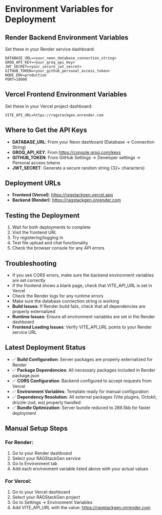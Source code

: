 # Environment Variables for Deployment

## Render Backend Environment Variables
Set these in your Render service dashboard:

```
DATABASE_URL=<your_neon_database_connection_string>
GROQ_API_KEY=<your_groq_api_key>
JWT_SECRET=<your_secure_jwt_secret>
GITHUB_TOKEN=<your_github_personal_access_token>
NODE_ENV=production
PORT=10000
```

## Vercel Frontend Environment Variables
Set these in your Vercel project dashboard:

```
VITE_API_URL=https://ragstackgen.onrender.com
```

## Where to Get the API Keys
- **DATABASE_URL**: From your Neon dashboard (Database -> Connection String)
- **GROQ_API_KEY**: From https://console.groq.com/keys
- **GITHUB_TOKEN**: From GitHub Settings -> Developer settings -> Personal access tokens
- **JWT_SECRET**: Generate a secure random string (32+ characters)

## Deployment URLs
- **Frontend (Vercel)**: https://ragstackgen.vercel.app
- **Backend (Render)**: https://ragstackgen.onrender.com

## Testing the Deployment
1. Wait for both deployments to complete
2. Visit the frontend URL
3. Try registering/logging in
4. Test file upload and chat functionality
5. Check the browser console for any API errors

## Troubleshooting
- If you see CORS errors, make sure the backend environment variables are set correctly
- If the frontend shows a blank page, check that VITE_API_URL is set in Vercel
- Check the Render logs for any runtime errors
- Make sure the database connection string is working
- **Build Issues**: If Render build fails, check that all dependencies are properly externalized
- **Runtime Issues**: Ensure all environment variables are set in the Render dashboard
- **Frontend Loading Issues**: Verify VITE_API_URL points to your Render service URL

## Latest Deployment Status
- ✅ **Build Configuration**: Server packages are properly externalized for Render
- ✅ **Package Dependencies**: All necessary packages included in Render package.json
- ✅ **CORS Configuration**: Backend configured to accept requests from Vercel
- ✅ **Environment Variables**: Template ready for manual configuration
- ✅ **Dependency Resolution**: All external packages (Vite plugins, Octokit, drizzle-zod, ws) properly handled
- ✅ **Bundle Optimization**: Server bundle reduced to 289.5kb for faster deployment

## Manual Setup Steps

### For Render:
1. Go to your Render dashboard
2. Select your RAGStackGen service
3. Go to Environment tab
4. Add each environment variable listed above with your actual values

### For Vercel:
1. Go to your Vercel dashboard
2. Select your RAGStackGen project
3. Go to Settings -> Environment Variables
4. Add VITE_API_URL with the value: https://ragstackgen.onrender.com
